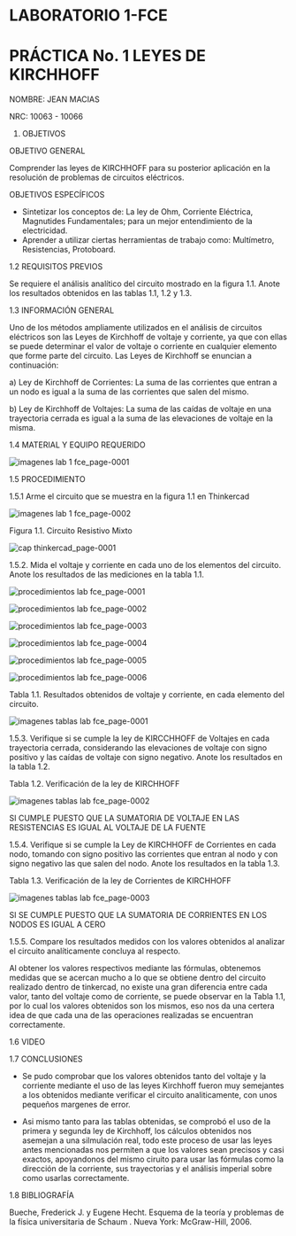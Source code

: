 # LABORATORIO 1-FCE
# PRÁCTICA No. 1 LEYES DE KIRCHHOFF

NOMBRE: JEAN MACIAS

NRC: 10063 - 10066





1. OBJETIVOS

OBJETIVO GENERAL

Comprender las leyes de KIRCHHOFF para su posterior aplicación en la resolución de problemas de circuitos eléctricos.

OBJETIVOS ESPECÍFICOS

* Sintetizar los conceptos de: La ley de Ohm, Corriente Eléctrica, Magnutides Fundamentales; para un mejor entendimiento de la electricidad.
* Aprender a utilizar ciertas herramientas de trabajo como: Multímetro, Resistencias, Protoboard.

1.2 REQUISITOS PREVIOS

Se requiere el análisis analítico del circuito mostrado en la figura 1.1. Anote los resultados obtenidos en las tablas 1.1, 1.2 y 1.3.

1.3 INFORMACIÓN GENERAL

Uno de los métodos ampliamente utilizados en el análisis de circuitos eléctricos son
las Leyes de Kirchhoff de voltaje y corriente, ya que con ellas se puede determinar el
valor de voltaje o corriente en cualquier elemento que forme parte del circuito. Las Leyes
de Kirchhoff se enuncian a continuación:

a) Ley de Kirchhoff de Corrientes: La suma de las corrientes que entran a un
nodo es igual a la suma de las corrientes que salen del mismo.

b) Ley de Kirchhoff de Voltajes: La suma de las caídas de voltaje en una
trayectoria cerrada es igual a la suma de las elevaciones de voltaje en la
misma.

1.4 MATERIAL Y EQUIPO REQUERIDO

![imagenes lab 1 fce_page-0001](https://user-images.githubusercontent.com/116774235/201507259-3fd72629-0088-4d6d-b476-360ef62c9bc4.jpg)

1.5 PROCEDIMIENTO

1.5.1 Arme el circuito que se muestra en la figura 1.1 en Thinkercad

![imagenes lab 1 fce_page-0002](https://user-images.githubusercontent.com/116774235/201507293-851a1e49-5e50-4546-ba65-762574a7e55e.jpg)

Figura 1.1. Circuito Resistivo Mixto

![cap thinkercad_page-0001](https://user-images.githubusercontent.com/116774235/201821466-d8544efb-ac29-4c57-805f-1f42a7979aaa.jpg)


1.5.2. Mida el voltaje y corriente en cada uno de los elementos del circuito. Anote los resultados de las mediciones en la tabla 1.1.

![procedimientos lab fce_page-0001](https://user-images.githubusercontent.com/116774235/201821588-5afb524d-4e2f-4b00-ae3e-8826321486bf.jpg)

![procedimientos lab fce_page-0002](https://user-images.githubusercontent.com/116774235/201821591-81dd7aff-5e00-476f-b804-2315acb2f314.jpg)

![procedimientos lab fce_page-0003](https://user-images.githubusercontent.com/116774235/201821596-c2d2b89f-c0d6-48aa-8feb-c4d74839b098.jpg)

![procedimientos lab fce_page-0004](https://user-images.githubusercontent.com/116774235/201821598-79023a87-cbb9-4ccf-ba27-e664e47cf852.jpg)

![procedimientos lab fce_page-0005](https://user-images.githubusercontent.com/116774235/201821618-814cdaee-ad3b-434f-a7a0-8bac0abf0502.jpg)

![procedimientos lab fce_page-0006](https://user-images.githubusercontent.com/116774235/201821625-c2f1fc8d-03e5-4b82-a5a7-4391da285e3d.jpg)


Tabla 1.1. Resultados obtenidos de voltaje y corriente, en cada elemento del circuito.

![imagenes tablas lab fce_page-0001](https://user-images.githubusercontent.com/116774235/201822330-cb64a5ae-ed95-46a9-b858-a5e9b467ea41.jpg)


1.5.3. Verifique si se cumple la ley de KIRCCHHOFF de Voltajes en cada trayectoria cerrada, considerando las elevaciones de voltaje con signo positivo y las caídas de voltaje con signo negativo. Anote los resultados en la tabla 1.2.

Tabla 1.2. Verificación de la ley de KIRCHHOFF

![imagenes tablas lab fce_page-0002](https://user-images.githubusercontent.com/116774235/201822378-e8efd173-6687-4967-85de-478fab340788.jpg)


SI CUMPLE PUESTO QUE LA SUMATORIA DE VOLTAJE EN LAS RESISTENCIAS ES IGUAL AL VOLTAJE DE LA FUENTE

1.5.4. Verifique si se cumple la Ley de KIRCHHOFF de Corrientes en cada nodo, tomando con signo positivo las corrientes que entran al nodo y con signo negativo las que salen del nodo. Anote los resultados en la tabla 1.3.

Tabla 1.3. Verificación de la ley de Corrientes de KIRCHHOFF

![imagenes tablas lab fce_page-0003](https://user-images.githubusercontent.com/116774235/201822405-f7291547-070e-4666-b966-891acbd2faec.jpg)


SI SE CUMPLE PUESTO QUE LA SUMATORIA DE CORRIENTES EN LOS NODOS ES IGUAL A CERO

1.5.5. Compare los resultados medidos con los valores obtenidos al analizar el circuito analíticamente  concluya al respecto.

Al obtener los valores respectivos mediante las fórmulas, obtenemos medidas que se acercan mucho a lo que se obtiene dentro del circuito realizado dentro de tinkercad, no existe una gran diferencia entre cada valor, tanto del voltaje como de corriente, se puede observar en la Tabla 1.1, por lo cual los valores obtenidos son los mismos, eso nos da una certera idea de que cada una de las operaciones realizadas se encuentran correctamente.

1.6 VIDEO


1.7 CONCLUSIONES

* Se pudo comprobar que los valores obtenidos tanto del voltaje y la corriente mediante el uso de las leyes Kirchhoff fueron muy semejantes a los obtenidos mediante verificar el circuito analiticamente, con unos pequeños margenes de error.

* Asi mismo tanto para las tablas obtenidas, se comprobó el uso de la primera y segunda ley de Kirchhoff, los cálculos obtenidos nos asemejan a una silmulación real, todo este proceso de usar las leyes antes mencionadas nos permiten a que los valores sean precisos y casi exactos, apoyandonos del mismo ciruito para usar las fórmulas como la dirección de la corriente, sus trayectorias y el análisis imperial sobre como usarlas correctamente.

1.8 BIBLIOGRAFÍA

Bueche, Frederick J. y Eugene Hecht. Esquema de la teoría y problemas de la física universitaria de Schaum . Nueva York: McGraw-Hill, 2006.

